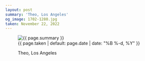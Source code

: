 ```yaml
---
layout: post
summary: 'Theo, Los Angeles'
og_image: 1702-1280.jpg
taken: November 22, 2022
---
```


<figure class="post">
<img alt="{{ page.summary }}" sizes="(min-width: 700px) 50vw, calc(100vw - 2rem)" src="{{ site.assets_url }}/1702-640.jpg" srcset="{{ site.assets_url }}/1702-320.jpg 320w, {{ site.assets_url }}/1702-640.jpg 640w, {{ site.assets_url }}/1702-960.jpg 960w, {{ site.assets_url }}/1702-1280.jpg 1280w"/>
<figcaption>
<time>{{ page.taken | default: page.date | date: "%B %-d, %Y" }}</time>
<p>Theo, Los Angeles</p>
</figcaption>
</figure>
